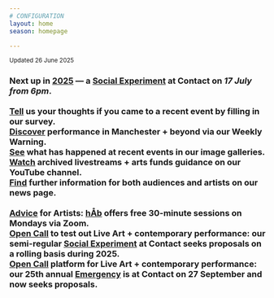```yaml
---
# CONFIGURATION
layout: home
season: homepage

---
```

<small>Updated 26 June 2025</small>        
### Next up in [2025](/current/2025) — a [Social Experiment](/socialexperiment) at Contact on *17 July from 6pm*.<br><br><a href="https://www.illuminate-data.org.uk/survey/gnwmcx" target="_blank">Tell</a> us your thoughts if you came to a recent event by filling in our survey.<br><a href="https://wordofwarning.posthaven.com" target="_blank">Discover</a> performance in Manchester + beyond via our Weekly Warning.<br>[See](/galleries) what has happened at recent events in our image galleries.<br><a href="https://youtube.com/@warnmcr" target="_blank">Watch</a> archived livestreams + arts funds guidance on our YouTube channel.<br>[Find](/news) further information for both audiences and artists on our news page.<br><br>[Advice](/hab/advice) for Artists: [hÅb](/hab) offers free 30-minute sessions on Mondays via Zoom.<br><a href="https://socialexperiment.posthaven.com" target="_blank">Open Call</a> to test out Live Art + contemporary performance: our semi-regular [Social Experiment](/socialexperiment) at Contact seeks proposals on a rolling basis during 2025.<br><a href="https://emergencymcr.posthaven.com" target="_blank">Open Call</a> platform for Live Art + contemporary performance: our 25th annual [Emergency](/hab/emergency) is at Contact on 27 September and now seeks proposals.

